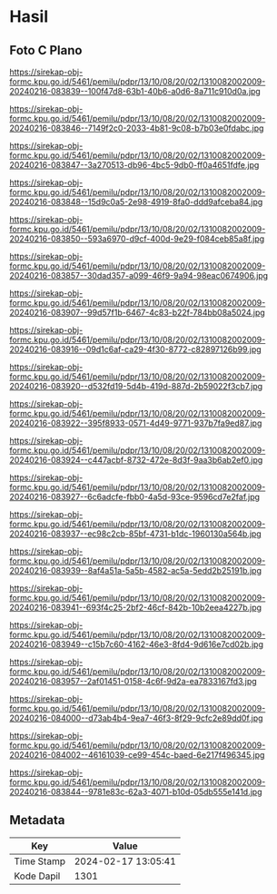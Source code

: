 # Hasil

## Foto C Plano

https://sirekap-obj-formc.kpu.go.id/5461/pemilu/pdpr/13/10/08/20/02/1310082002009-20240216-083839--100f47d8-63b1-40b6-a0d6-8a711c910d0a.jpg

https://sirekap-obj-formc.kpu.go.id/5461/pemilu/pdpr/13/10/08/20/02/1310082002009-20240216-083846--7149f2c0-2033-4b81-9c08-b7b03e0fdabc.jpg

https://sirekap-obj-formc.kpu.go.id/5461/pemilu/pdpr/13/10/08/20/02/1310082002009-20240216-083847--3a270513-db96-4bc5-9db0-ff0a4651fdfe.jpg

https://sirekap-obj-formc.kpu.go.id/5461/pemilu/pdpr/13/10/08/20/02/1310082002009-20240216-083848--15d9c0a5-2e98-4919-8fa0-ddd9afceba84.jpg

https://sirekap-obj-formc.kpu.go.id/5461/pemilu/pdpr/13/10/08/20/02/1310082002009-20240216-083850--593a6970-d9cf-400d-9e29-f084ceb85a8f.jpg

https://sirekap-obj-formc.kpu.go.id/5461/pemilu/pdpr/13/10/08/20/02/1310082002009-20240216-083857--30dad357-a099-46f9-9a94-98eac0674906.jpg

https://sirekap-obj-formc.kpu.go.id/5461/pemilu/pdpr/13/10/08/20/02/1310082002009-20240216-083907--99d57f1b-6467-4c83-b22f-784bb08a5024.jpg

https://sirekap-obj-formc.kpu.go.id/5461/pemilu/pdpr/13/10/08/20/02/1310082002009-20240216-083916--09d1c6af-ca29-4f30-8772-c82897126b99.jpg

https://sirekap-obj-formc.kpu.go.id/5461/pemilu/pdpr/13/10/08/20/02/1310082002009-20240216-083920--d532fd19-5d4b-419d-887d-2b59022f3cb7.jpg

https://sirekap-obj-formc.kpu.go.id/5461/pemilu/pdpr/13/10/08/20/02/1310082002009-20240216-083922--395f8933-0571-4d49-9771-937b7fa9ed87.jpg

https://sirekap-obj-formc.kpu.go.id/5461/pemilu/pdpr/13/10/08/20/02/1310082002009-20240216-083924--c447acbf-8732-472e-8d3f-9aa3b6ab2ef0.jpg

https://sirekap-obj-formc.kpu.go.id/5461/pemilu/pdpr/13/10/08/20/02/1310082002009-20240216-083927--6c6adcfe-fbb0-4a5d-93ce-9596cd7e2faf.jpg

https://sirekap-obj-formc.kpu.go.id/5461/pemilu/pdpr/13/10/08/20/02/1310082002009-20240216-083937--ec98c2cb-85bf-4731-b1dc-1960130a564b.jpg

https://sirekap-obj-formc.kpu.go.id/5461/pemilu/pdpr/13/10/08/20/02/1310082002009-20240216-083939--8af4a51a-5a5b-4582-ac5a-5edd2b25191b.jpg

https://sirekap-obj-formc.kpu.go.id/5461/pemilu/pdpr/13/10/08/20/02/1310082002009-20240216-083941--693f4c25-2bf2-46cf-842b-10b2eea4227b.jpg

https://sirekap-obj-formc.kpu.go.id/5461/pemilu/pdpr/13/10/08/20/02/1310082002009-20240216-083949--c15b7c60-4162-46e3-8fd4-9d616e7cd02b.jpg

https://sirekap-obj-formc.kpu.go.id/5461/pemilu/pdpr/13/10/08/20/02/1310082002009-20240216-083957--2af01451-0158-4c6f-9d2a-ea7833167fd3.jpg

https://sirekap-obj-formc.kpu.go.id/5461/pemilu/pdpr/13/10/08/20/02/1310082002009-20240216-084000--d73ab4b4-9ea7-46f3-8f29-9cfc2e89dd0f.jpg

https://sirekap-obj-formc.kpu.go.id/5461/pemilu/pdpr/13/10/08/20/02/1310082002009-20240216-084002--46161039-ce99-454c-baed-6e217f496345.jpg

https://sirekap-obj-formc.kpu.go.id/5461/pemilu/pdpr/13/10/08/20/02/1310082002009-20240216-083844--9781e83c-62a3-4071-b10d-05db555e141d.jpg


## Metadata

| Key        | Value               |
| ---------- | ------------------- |
| Time Stamp | 2024-02-17 13:05:41 |
| Kode Dapil | 1301                |



